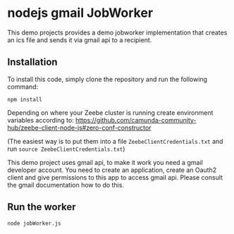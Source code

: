 # nodejs gmail JobWorker

This demo projects provides a demo jobworker implementation that creates an ics file and sends it via gmail api to a recipient.

## Installation

To install this code, simply clone the repository and run the following command:

```npm install```


Depending on where your Zeebe cluster is running create environment variables according to:
https://github.com/camunda-community-hub/zeebe-client-node-js#zero-conf-constructor

(The easiest way is to put them into a file ```ZeebeClientCredentials.txt``` and run ```source ZeebeClientCredentials.txt```)

This demo project uses gmail api, to make it work you need a gmail developer account. You need to create an application, create an Oauth2 client and give permissions to this app to access gmail api. Please consult the gmail documentation how to do this.


## Run the worker
```node jobWorker.js```



